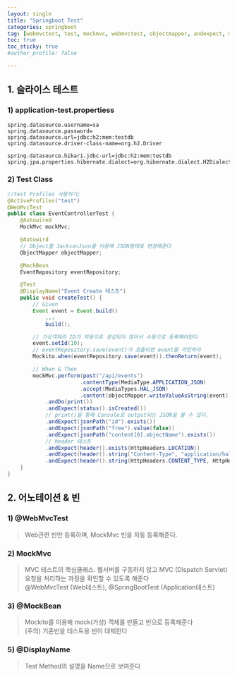 ```yaml
---
layout: single
title: "Springboot Test"
categories: springboot
tag: [webmvctest, test, mockmvc, webmvctest, objectmapper, andexpect, mockbean, perform, jsonpath, mockito, displayname]
toc: true
toc_sticky: true
#author_profile: false

---
```




## 1. 슬라이스 테스트

### 1) application-test.propertiess

```properties
spring.datasource.username=sa
spring.datasource.password=
spring.datasource.url=jdbc:h2:mem:testdb
spring.datasource.driver-class-name=org.h2.Driver

spring.datasource.hikari.jdbc-url=jdbc:h2:mem:testdb
spring.jpa.properties.hibernate.dialect=org.hibernate.dialect.H2Dialect
```

### 2) Test Class

```java
//test Profiles 사용하기;
@ActiveProfiles("test")
@WebMvcTest
public class EventControllerTest {
    @Autowired
    MockMvc mockMvc;

    @Autowird 	
    // Object를 JacksonJson을 이용해 JSON형태로 변경해준다
    ObjectMapper objectMapper;

    @MockBean
    EventRepository eventRepository;

    @Test
    @DisplayName("Event Create 테스트")
    public void createTest() {
        // Given
        Event event = Event.build()
            ...
            build();

        // 가상객체라 ID가 자동으로 생성되지 않아서 수동으로 등록해야한다
        event.setId(10);
        // eventRepository.save(event)가 호출되면 event를 리턴하라
        Mockito.when(eventRepository.save(event)).thenReturn(event);

        // When & Then
        mockMvc.perform(post("/api/events")
                       .contentType(MediaType.APPLICATION_JSON)
                       .accept(MediaTypes.HAL_JSON)
                       .content(objectMapper.writeValueAsString(event)))
            .andDo(print())
            .andExpect(status().isCreated())
            // print()을 통해 Console로 output되는 JSON을 볼 수 있다.
            .andExpect(jsonPath("id").exists())
            .andExpect(jsonPath("free").value(false))
            .andExpect(jsonPath("content[0].objectName").exists())
            // header 테스트
            .andExpect(header().exists(HttpHeaders.LOCATION))
            .andExpect(header().string("Content-Type", "application/hal+json;charset=UTF-8")) // 아래줄과 동일 의미
            .andExpect(header().string(HttpHeaders.CONTENT_TYPE, HttpHeaders.HAL_JSON_VALUES));
    }
}
```



## 2. 어노테이션 & 빈

### 1) @WebMvcTest

> Web관련 빈만 등록하며, MockMvc 빈을 자동 등록해준다.

### 2) MockMvc

> MVC 테스트의 핵심클래스. 웹서버를 구동하지 않고 MVC (Dispatch Servlet) 요청을 처리하는 과정을 확인할 수 있도록 해준다<br>@WebMvcTest (Web테스트), @SpringBootTest (Application테스트)

### 3) @MockBean

> Mockito를 이용해 mock(가상) 객체를 만들고 빈으로 등록해준다 <br>(주의) 기존빈을 테스트용 빈이 대체한다

### 5) @DisplayName

> Test Method의 설명을 Name으로 보여준다